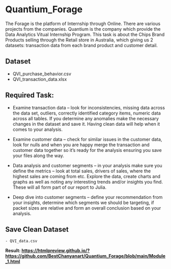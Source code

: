 # Quantium_Forage

The Forage is the platform of Internship through Online. There are various projects from the companies. Quantium is the company which provide the Data Analytics Vitual Internship Program. This task is about the Chips Brand Products selling through the Retail store in Australia, which giving us 2 datasets: transaction data from each brand product and customer detail. 

## Dataset 
  - QVI_purchase_behavior.csv
  - QVI_transaction_data.xlsx

## Required Task: 

- Examine transaction data – look for inconsistencies, missing data across the data set, outliers, correctly identified category items, numeric data across all tables. If you determine any anomalies make the necessary changes in the dataset and save it. Having clean data will help when it comes to your analysis. 

- Examine customer data – check for similar issues in the customer data, look for nulls and when you are happy merge the transaction and customer data together so it’s ready for the analysis ensuring you save your files along the way.

- Data analysis and customer segments – in your analysis make sure you define the metrics – look at total sales, drivers of sales, where the highest sales are coming from etc. Explore the data, create charts and graphs as well as noting any interesting trends and/or insights you find. These will all form part of our report to Julia. 

- Deep dive into customer segments – define your recommendation from your insights, determine which segments we should be targeting, if packet sizes are relative and form an overall conclusion based on your analysis. 

## Save Clean Dataset
    - QVI_data.csv

**Result: https://htmlpreview.github.io/?https://github.com/BestChanyanart/Quantium_Forage/blob/main/Module_1.html**
